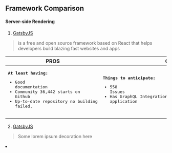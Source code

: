 Framework Comparison
------

#### Server-side Rendering
1. [GatsbyJS](https://google.com)
> is a free and open source framework based on React that helps developers build blazing fast websites and apps

| **PROS**     | **CONS**      |
| ---          | ---           |
| <pre><strong>At least having:</strong><br/><ul><li>Good documentation</li><li>Community 36,442 starts on Github</li><li>Up-to-date repository no building failed.</li></ul></pre> | <pre><strong>Things to anticipate:</strong><br/><ul><li>558 Issues</li><li>Has GraphQL Integration as part of building the whole application</li></ul></pre> |
  



2. [GatsbyJS](https://google.com)
> Some lorem ipsum decoration here


<li></li>
